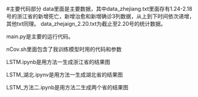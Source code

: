 #主要代码部分
data里面是主要数据，其中data_zhejiang.txt里面存有1.24-2.18号的浙江省的新增死亡，新增治愈和新增确诊3列数据，从上到下时间依次递增，其他txt同理。
data_zhejaign_2.20.txt为截止至2.20号的统计数据。

main.py是主要的运行代码。  

nCov.sh里面包含了我训练模型时用的代码和参数  

LSTM.ipynb是用方法一生成浙江省的结果图  

LSTM_湖北.ipynv是用方法一生成湖北省的结果图  

LSTM_方法二.ipynb是用方法二生成两个省的结果图  

